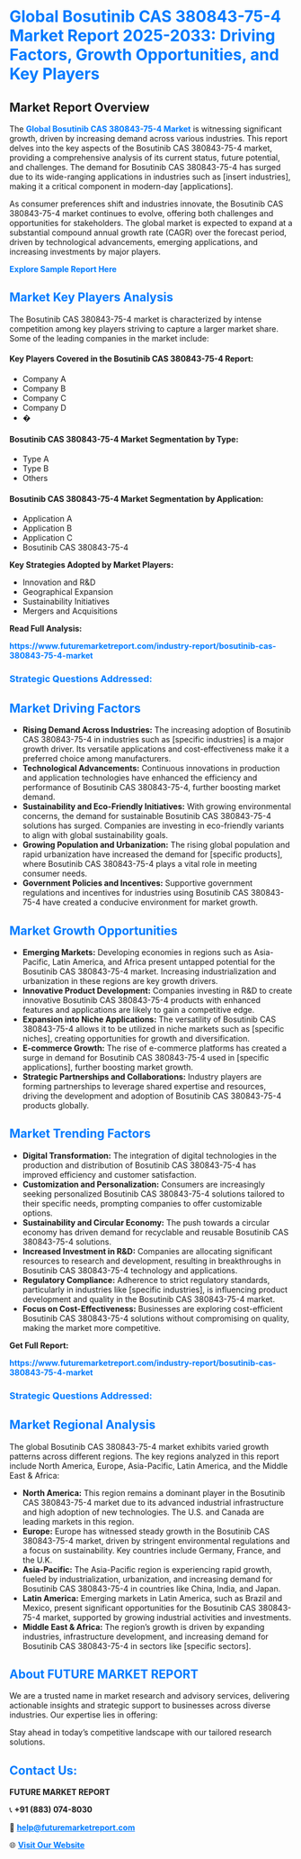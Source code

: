<h1 style="color: #007BFF;">Global Bosutinib CAS 380843-75-4 Market Report 2025-2033: Driving Factors, Growth Opportunities, and Key Players</h1>

<section id="overview">
<h2>Market Report Overview</h2>
<p>The <a href="https://www.futuremarketreport.com/industry-report/bosutinib-cas-380843-75-4-market" style="color: #007BFF; text-decoration: none;"><strong>Global Bosutinib CAS 380843-75-4 Market</strong></a> is witnessing significant growth, driven by increasing demand across various industries. This report delves into the key aspects of the Bosutinib CAS 380843-75-4 market, providing a comprehensive analysis of its current status, future potential, and challenges. The demand for Bosutinib CAS 380843-75-4 has surged due to its wide-ranging applications in industries such as [insert industries], making it a critical component in modern-day [applications].</p>
<p>As consumer preferences shift and industries innovate, the Bosutinib CAS 380843-75-4 market continues to evolve, offering both challenges and opportunities for stakeholders. The global market is expected to expand at a substantial compound annual growth rate (CAGR) over the forecast period, driven by technological advancements, emerging applications, and increasing investments by major players.</p>
</section>

<section id="overview">
<p><a href="https://www.futuremarketreport.com/request-sample/reportId=110769" style="color: #007BFF; text-decoration: none;"><strong>Explore Sample Report Here</strong></a></p>
</section>

<section id="key-players">
<h2 style="color: #007BFF;">Market Key Players Analysis</h2>
<p>The Bosutinib CAS 380843-75-4 market is characterized by intense competition among key players striving to capture a larger market share. Some of the leading companies in the market include:</p>
<h4>Key Players Covered in the Bosutinib CAS 380843-75-4 Report:</h4>
<ul><li>Company A</li><li>Company B</li><li>Company C</li><li>Company D</li><li>�</li></ul>
<h4>Bosutinib CAS 380843-75-4 Market Segmentation by Type:</h4>
<ul><li>Type A</li><li>Type B</li><li>Others</li></ul>

<h4>Bosutinib CAS 380843-75-4 Market Segmentation by Application:</h4>
<ul><li>Application A</li><li>Application B</li><li>Application C</li><li>Bosutinib CAS 380843-75-4</li></ul>
<p><strong>Key Strategies Adopted by Market Players:</strong></p>
<ul>
<li>Innovation and R&D</li>
<li>Geographical Expansion</li>
<li>Sustainability Initiatives</li>
<li>Mergers and Acquisitions</li>
</ul>
</section>

<section>
<p><strong>Read Full Analysis: </strong></p><a href="https://www.futuremarketreport.com/industry-report/bosutinib-cas-380843-75-4-market" style="color: #007BFF; text-decoration: none;"><strong>https://www.futuremarketreport.com/industry-report/bosutinib-cas-380843-75-4-market</strong></a>
<h3 style="color: #007BFF;">Strategic Questions Addressed:</h3>
</section>

<section id="driving-factors">
<h2 style="color: #007BFF;">Market Driving Factors</h2>
<ul>
<li><strong>Rising Demand Across Industries:</strong> The increasing adoption of Bosutinib CAS 380843-75-4 in industries such as [specific industries] is a major growth driver. Its versatile applications and cost-effectiveness make it a preferred choice among manufacturers.</li>
<li><strong>Technological Advancements:</strong> Continuous innovations in production and application technologies have enhanced the efficiency and performance of Bosutinib CAS 380843-75-4, further boosting market demand.</li>
<li><strong>Sustainability and Eco-Friendly Initiatives:</strong> With growing environmental concerns, the demand for sustainable Bosutinib CAS 380843-75-4 solutions has surged. Companies are investing in eco-friendly variants to align with global sustainability goals.</li>
<li><strong>Growing Population and Urbanization:</strong> The rising global population and rapid urbanization have increased the demand for [specific products], where Bosutinib CAS 380843-75-4 plays a vital role in meeting consumer needs.</li>
<li><strong>Government Policies and Incentives:</strong> Supportive government regulations and incentives for industries using Bosutinib CAS 380843-75-4 have created a conducive environment for market growth.</li>
</ul>
</section>

<section id="growth-opportunities">
<h2 style="color: #007BFF;">Market Growth Opportunities</h2>
<ul>
<li><strong>Emerging Markets:</strong> Developing economies in regions such as Asia-Pacific, Latin America, and Africa present untapped potential for the Bosutinib CAS 380843-75-4 market. Increasing industrialization and urbanization in these regions are key growth drivers.</li>
<li><strong>Innovative Product Development:</strong> Companies investing in R&D to create innovative Bosutinib CAS 380843-75-4 products with enhanced features and applications are likely to gain a competitive edge.</li>
<li><strong>Expansion into Niche Applications:</strong> The versatility of Bosutinib CAS 380843-75-4 allows it to be utilized in niche markets such as [specific niches], creating opportunities for growth and diversification.</li>
<li><strong>E-commerce Growth:</strong> The rise of e-commerce platforms has created a surge in demand for Bosutinib CAS 380843-75-4 used in [specific applications], further boosting market growth.</li>
<li><strong>Strategic Partnerships and Collaborations:</strong> Industry players are forming partnerships to leverage shared expertise and resources, driving the development and adoption of Bosutinib CAS 380843-75-4 products globally.</li>
</ul>
</section>

<section id="trending-factors">
<h2 style="color: #007BFF;">Market Trending Factors</h2>
<ul>
<li><strong>Digital Transformation:</strong> The integration of digital technologies in the production and distribution of Bosutinib CAS 380843-75-4 has improved efficiency and customer satisfaction.</li>
<li><strong>Customization and Personalization:</strong> Consumers are increasingly seeking personalized Bosutinib CAS 380843-75-4 solutions tailored to their specific needs, prompting companies to offer customizable options.</li>
<li><strong>Sustainability and Circular Economy:</strong> The push towards a circular economy has driven demand for recyclable and reusable Bosutinib CAS 380843-75-4 solutions.</li>
<li><strong>Increased Investment in R&D:</strong> Companies are allocating significant resources to research and development, resulting in breakthroughs in Bosutinib CAS 380843-75-4 technology and applications.</li>
<li><strong>Regulatory Compliance:</strong> Adherence to strict regulatory standards, particularly in industries like [specific industries], is influencing product development and quality in the Bosutinib CAS 380843-75-4 market.</li>
<li><strong>Focus on Cost-Effectiveness:</strong> Businesses are exploring cost-efficient Bosutinib CAS 380843-75-4 solutions without compromising on quality, making the market more competitive.</li>
</ul>
</section>

<section>
<p><strong>Get Full Report: </strong></p><a href="https://www.futuremarketreport.com/industry-report/bosutinib-cas-380843-75-4-market" style="color: #007BFF; text-decoration: none;"><strong>https://www.futuremarketreport.com/industry-report/bosutinib-cas-380843-75-4-market</strong></a>
<h3 style="color: #007BFF;">Strategic Questions Addressed:</h3>
</section>


<section id="regional-analysis">
<h2 style="color: #007BFF;">Market Regional Analysis</h2>
<p>The global Bosutinib CAS 380843-75-4 market exhibits varied growth patterns across different regions. The key regions analyzed in this report include North America, Europe, Asia-Pacific, Latin America, and the Middle East & Africa:</p>
<ul>
<li><strong>North America:</strong> This region remains a dominant player in the Bosutinib CAS 380843-75-4 market due to its advanced industrial infrastructure and high adoption of new technologies. The U.S. and Canada are leading markets in this region.</li>
<li><strong>Europe:</strong> Europe has witnessed steady growth in the Bosutinib CAS 380843-75-4 market, driven by stringent environmental regulations and a focus on sustainability. Key countries include Germany, France, and the U.K.</li>
<li><strong>Asia-Pacific:</strong> The Asia-Pacific region is experiencing rapid growth, fueled by industrialization, urbanization, and increasing demand for Bosutinib CAS 380843-75-4 in countries like China, India, and Japan.</li>
<li><strong>Latin America:</strong> Emerging markets in Latin America, such as Brazil and Mexico, present significant opportunities for the Bosutinib CAS 380843-75-4 market, supported by growing industrial activities and investments.</li>
<li><strong>Middle East & Africa:</strong> The region’s growth is driven by expanding industries, infrastructure development, and increasing demand for Bosutinib CAS 380843-75-4 in sectors like [specific sectors].</li>
</ul>
</section>

<footer>
<h2 style="color: #007BFF;">About FUTURE MARKET REPORT</h2>
<p>We are a trusted name in market research and advisory services, delivering actionable insights and strategic support to businesses across diverse industries. Our expertise lies in offering:</p>

<p>Stay ahead in today’s competitive landscape with our tailored research solutions.</p>

<h2 style="color: #007BFF;">Contact Us:</h2>
<p><strong>FUTURE MARKET REPORT</strong></p>
<p>📞 <strong>+91 (883) 074-8030</strong></p>
<p>📧 <strong><a href="mailto:help@futuremarketreport.com" style="color: #007BFF;">help@futuremarketreport.com</a></strong></p>
<p>🌐 <strong><a href="https://www.futuremarketreport.com/" style="color: #007BFF;">Visit Our Website</a></strong></p>
</footer>